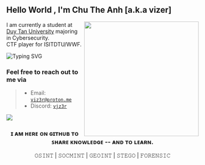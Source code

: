 ## Hello World , I'm Chu The Anh [a.k.a vizer]
<img align="right" width="300" src="https://github.com/user-attachments/assets/fd9c8013-2359-49cd-b0b7-848f840f81fe" style="vertical-align:middle">

I am currently a student at [Duy Tan University](https://duytan.edu.vn) majoring in Cybersecurity.
<br>CTF player for ISITDTU/WWF.

![Typing SVG](https://readme-typing-svg.demolab.com?font=Goldma&duration=2000&pause=200&color=008505&background=000000&multiline=true&random=false&height=85&width=210&lines=%24whoami;vizer;%5Ba.k.a+vjz3r+%F0%9F%9B%B8%5D)

### Feel free to reach out to me via
>
> - Email: <code>viz3r@proton.me</code>
> - Discord: <code>[vjz3r](https://discordapp.com/users/664709811547537408)</code>

![](https://komarev.com/ghpvc/?username=vjz3r&color=lightgrey)

### <p align="center"> ɪ ᴀᴍ ʜᴇʀᴇ ᴏɴ ɢɪᴛʜᴜʙ ᴛᴏ ꜱʜᴀʀᴇ ᴋɴᴏᴡʟᴇᴅɢᴇ -- ᴀɴᴅ ᴛᴏ ʟᴇᴀʀɴ. </p>
<p align="center">𝙾𝚂𝙸𝙽𝚃 | 𝚂𝙾𝙲𝙼𝙸𝙽𝚃 | 𝙶𝙴𝙾𝙸𝙽𝚃 | 𝚂𝚃𝙴𝙶𝙾 | 𝙵𝙾𝚁𝙴𝙽𝚂𝙸𝙲  </p>

